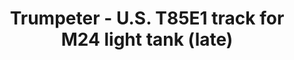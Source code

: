---
layout: product
title: "Trumpeter - U.S. T85E1 track for M24 light tank (late)"
price: "1950" 
desc: "N/A"
img_path: "/assets/img/TRU02036.webp"
brand: "N/A"
available: false
special_offer: false
new: false
soon: false
cat: "010000"
subcat: "013400"
subsubcat: "0N/A"
sifra: "TRU02036"
popular: false
spec: false
---